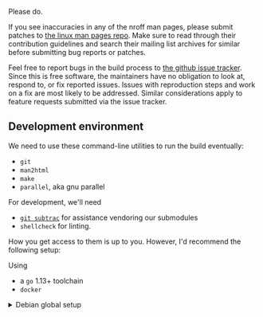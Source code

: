 Please do.

If you see inaccuracies in any of the nroff man pages, please submit patches to [the linux man pages repo][linux-man-repo].
Make sure to read through their contribution guidelines and search their mailing list archives for similar before submitting bug reports or patches. 

Feel free to report bugs in the build process to [the github issue tracker](https://github.com/skalt/history-of-man/issues).
Since this is free software, the maintainers have no obligation to look at, respond to, or fix reported issues.
Issues with reproduction steps and work on a fix are most likely to be addressed.
Similar considerations apply to feature requests submitted via the issue tracker.

## Development environment

We need to use these command-line utilities to run the build eventually:
- `git`
- `man2html`
- `make`
- `parallel`, aka gnu parallel

For development, we'll need

- [`git subtrac`][git-subtrac] for assistance vendoring our submodules
- `shellcheck` for linting.

How you get access to them is up to you.
However, I'd recommend the following setup:

Using
- a `go` 1.13+ toolchain
- `docker`

<details><summary>Debian global setup</summary>

```sh
#!/usr/bin/env bash
# as root
apt-get update &&
  apt-get install \
    make \
    man2html-base \
    git;
# if possible 
apt-get install parallel
go install git-subtrac
```
</details>

[git-subtrac]: https://github.com/apenwarr/git-subtrac
[linux-man-repo]: https://git.kernel.org/pub/scm/docs/man-pages/man-pages.git

